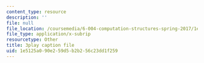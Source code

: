 ```yaml
---
content_type: resource
description: ''
file: null
file_location: /coursemedia/6-004-computation-structures-spring-2017/1e5125a090e259d5b2b256c23dd1f259_LiO-HMhxAtY.vtt
file_type: application/x-subrip
resourcetype: Other
title: 3play caption file
uid: 1e5125a0-90e2-59d5-b2b2-56c23dd1f259
---
```

